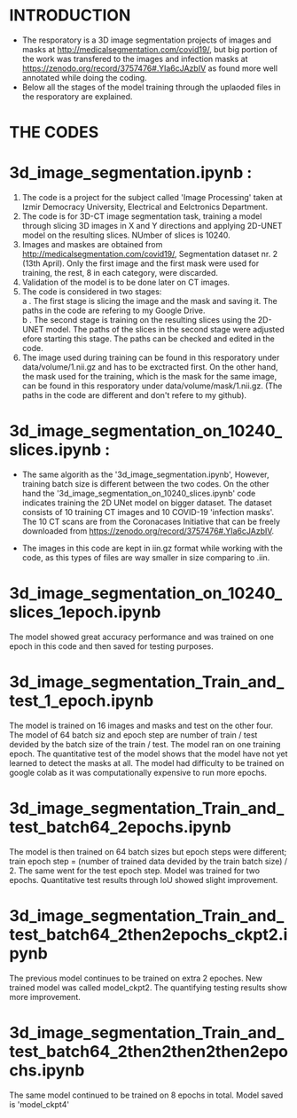 # INTRODUCTION
* The resporatory is a 3D image segmentation projects of images and masks at http://medicalsegmentation.com/covid19/, but big portion of the work was transfered to the images and infection masks at https://zenodo.org/record/3757476#.YIa6cJAzbIV as found more well annotated while doing the coding.
* Below all the stages of the model training through the uplaoded files in the resporatory are explained.
# THE CODES
# 3d_image_segmentation.ipynb :
1. The code is a project for the subject called 'Image Processing' taken at Izmir Democracy University, Electrical and Eelctronics Department.
2. The code is for 3D-CT image segmentation task, training a model through slicing 3D images in X and Y directions and applying 2D-UNET model on the resulting slices. NUmber of slices is 10240.
3. Images and maskes are obtained from http://medicalsegmentation.com/covid19/, Segmentation dataset nr. 2 (13th April). Only the first image and the first mask were used for training, the rest, 8 in each category, were discarded.
4. Validation of the model is to be done later on CT images.
5. The code is considered in two stages:                                                                                                                            
   a . The first stage is slicing the image and the mask and saving it. The paths in the code are refering to my Google Drive.                                     
   b . The second stage is training on the resulting slices using the 2D-UNET model. The paths of the slices in the second stage were adjusted efore starting this stage. The paths can be checked and edited in the code.                                                  
6. The image used during training can be found in this resporatory under data/volume/1.nii.gz and has to be exctracted first. On the other hand, the mask used for the training, which is the mask for the same image, can be found in this resporatory under data/volume/mask/1.nii.gz. (The paths in the code are different and don't refere to my github).


# 3d_image_segmentation_on_10240_slices.ipynb :
* The same algorith as the '3d_image_segmentation.ipynb', However, training batch size is different between the two codes.
On the other hand the '3d_image_segmentation_on_10240_slices.ipynb' code indicates training the 2D UNet model on bigger dataset. The dataset consists of 10 training CT images and 10 COVID-19 'infection masks'. The 10 CT scans are from the Coronacases Initiative that can be freely downloaded from https://zenodo.org/record/3757476#.YIa6cJAzbIV.

* The images in this code are kept in iin.gz format while working with the code, as this types of files are way smaller in size comparing to .iin.

# 3d_image_segmentation_on_10240_slices_1epoch.ipynb
The model showed great accuracy performance and was trained on one epoch in this code and then saved for testing purposes.

# 3d_image_segmentation_Train_and_test_1_epoch.ipynb
The model is trained on 16 images and masks and test on the other four. The model of 64 batch siz and epoch step are number of train / test devided by the batch size of the train / test. The model ran on one training epoch. The quantitative test of the model shows that the model have not yet learned to detect the masks at all. The model had difficulty to be trained on google colab as it was computationally expensive to run more epochs.

# 3d_image_segmentation_Train_and_test_batch64_2epochs.ipynb
The model is then trained on 64 batch sizes but epoch steps were different; train epoch step = (number of trained data devided by the train batch size) / 2. The same went for the test epoch step. Model was trained for two epochs. Quantitative test results through IoU showed slight improvement.

# 3d_image_segmentation_Train_and_test_batch64_2then2epochs_ckpt2.ipynb
The previous model continues to be trained on extra 2 epoches. New trained model was called model_ckpt2. The quantifying testing results show more improvement.

# 3d_image_segmentation_Train_and_test_batch64_2then2then2then2epochs.ipynb
The same model continued to be trained on 8 epochs in total. Model saved is 'model_ckpt4'
